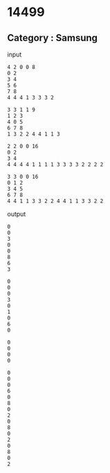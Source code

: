 # 14499
## Category : Samsung

input
    
    4 2 0 0 8
    0 2
    3 4
    5 6
    7 8
    4 4 4 1 3 3 3 2
    
    3 3 1 1 9
    1 2 3
    4 0 5
    6 7 8
    1 3 2 2 4 4 1 1 3
    
    2 2 0 0 16
    0 2
    3 4
    4 4 4 4 1 1 1 1 3 3 3 3 2 2 2 2
    
    3 3 0 0 16
    0 1 2
    3 4 5
    6 7 8
    4 4 1 1 3 3 2 2 4 4 1 1 3 3 2 2
    
output
    
    0
    0
    3
    0
    0
    8
    6
    3
    
    0
    0
    0
    3
    0
    1
    0
    6
    0
    
    0
    0
    0
    0
    
    0
    0
    0
    6
    0
    8
    0
    2
    0
    8
    0
    2
    0
    8
    0
    2
    